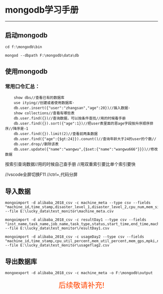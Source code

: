 mongodb学习手册
===
***

## 启动mongodb
```shell
cd f:\mongodb\bin

mongod --dbpath F:\mongodb\data\db
```

## 使用mongodb

### 常用口令汇总：

```shell
	show dbs//查看已有的数据库
	use itying//创建或者使用数据库·
	db.user.insert({"user":"zhangsan","age":20})//插入数据·
	show collections//查看有哪些表
	db.user.find({})//查询数据，可以按条件查找//用的时候看手册
	db.user.find({}).sort({"age":1})//把user表里面的恩age字段按升序顺序排序//降序是-1
	db.user.find({}).limit(2)//查看前两条数据
	db.user.find({"age":{$gt:24}}).conunt()//查询年龄大于24的user的个数//
	db.user.drop//删除该表
	db.user.update({"name":"wangwu",{$set:{"name":"wangwu666"}}})//修改数据
```


按索引查询数据//用的时候自己查手册
//用双重索引要比单个索引要快


//vscode全屏切换F11
//ctrl+\,代码分屏

## 导入数据
```shell
mongoimport -d alibaba_2018_csv -c machine_meta --type csv --fields "machine_id,time_stamp,disaster_level_1,disaster_level_2,cpu_num,mem_size,status" --file E:\lucky_data\test_monitor\machine_meta.csv

mongoimport -d alibaba_2018_csv -c resultDay1 --type csv --fields "inst_name,task_name,job_name,task_type,status,start_time,end_time,machine_id,seq_no,total_seq_no,cpu_avg,cpu_max,mem_avg,mem_max" --file E:\lucky_data\test_monitor\resultDay1.csv

mongoimport -d alibaba_2018_csv -c usageDay2 --type csv --fields "machine_id,time_stamp,cpu_util_percent,mem_util_percent,mem_gps,mpki,net_in,net_out,disk_io_percent,warning" --file E:\lucky_data\test_monitor\usageflag2.csv
```
## 导出数据库
```shell
mongoexport -d alibaba_2018_csv -c machine_meta -o F:\mongodb\output
```
<center><font color='OrangeRed' size=5>后续敬请补充!</font><center>